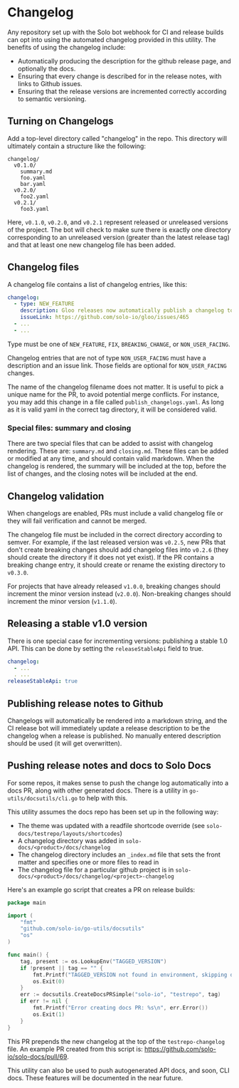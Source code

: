 # Changelog

Any repository set up with the Solo bot webhook for CI and release builds can opt into 
using the automated changelog provided in this utility. The benefits of using the changelog include:

- Automatically producing the description for the github release page, and optionally the docs. 
- Ensuring that every change is described for in the release notes, with links to Github issues.  
- Ensuring that the release versions are incremented correctly according to semantic versioning. 

## Turning on Changelogs

Add a top-level directory called "changelog" in the repo. This directory will ultimately contain a structure like
the following: 

```
changelog/
  v0.1.0/
    summary.md
    foo.yaml
    bar.yaml
  v0.2.0/
    foo2.yaml
  v0.2.1/
    foo3.yaml

```

Here, `v0.1.0`, `v0.2.0`, and `v0.2.1` represent released or unreleased versions of the project. The bot will 
check to make sure there is exactly one directory corresponding to an unreleased version 
(greater than the latest release tag) and that at least one new changelog file has been added.

## Changelog files

A changelog file contains a list of changelog entries, like this:

```yaml
changelog:
  - type: NEW_FEATURE
    description: Gloo releases now automatically publish a changelog to the docs.
    issueLink: https://github.com/solo-io/gloo/issues/465
  - ...
  - ...
```
 
Type must be one of `NEW_FEATURE`, `FIX`, `BREAKING_CHANGE`, or `NON_USER_FACING`. 

Changelog entries that are not of type `NON_USER_FACING` must have a description and an issue link. 
Those fields are optional for `NON_USER_FACING` changes. 

The name of the changelog filename does not matter. It is useful to pick a unique name for the PR, 
to avoid potential merge conflicts. For instance, you may add this change in a file called 
`publish_changelogs.yaml`. As long as it is valid yaml in the correct tag directory, it will be 
considered valid. 

### Special files: summary and closing

There are two special files that can be added to assist with changelog rendering. These are:
`summary.md` and `closing.md`. These files can be added or modified at any time, and should
contain valid markdown. When the changelog is rendered, the summary will be included at the 
top, before the list of changes, and the closing notes will be included at the end. 

## Changelog validation

When changelogs are enabled, PRs must include a valid changelog file or they will fail verification 
and cannot be merged. 

The changelog file must be included in the correct directory according to semver. For example, if the 
last released version was `v0.2.5`, new PRs that don't create breaking changes should add changelog 
files into `v0.2.6` (they should create the directory if it does not yet exist). If the PR contains 
a breaking change entry, it should create or rename the existing directory to `v0.3.0`. 

For projects that have already released `v1.0.0`, breaking changes should increment the minor version 
instead (`v2.0.0`). Non-breaking changes should increment the minor version (`v1.1.0`).

## Releasing a stable v1.0 version

There is one special case for incrementing versions: publishing a stable 1.0 API. This can be done 
by setting the `releaseStableApi` field to true. 

```yaml
changelog: 
  - ...
  . ...
releaseStableApi: true 
``` 

## Publishing release notes to Github

Changelogs will automatically be rendered into a markdown string, and the CI release bot will 
immediately update a release description to be the changelog when a release is published. 
No manually entered description should be used (it will get overwritten). 

## Pushing release notes and docs to Solo Docs

For some repos, it makes sense to push the change log automatically into a docs PR, along 
with other generated docs. There is a utility in `go-utils/docsutils/cli.go` to help with this. 

This utility assumes the docs repo has been set up in the following way:
* The theme was updated with a readfile shortcode override (see `solo-docs/testrepo/layouts/shortcodes`)
* A changelog directory was added in `solo-docs/<product>/docs/changelog`
* The changelog directory includes an `_index.md` file that sets the front matter and specifies one or more files to read in
* The changelog file for a particular github project is in `solo-docs/<product>/docs/changelog/<project>-changelog`

Here's an example go script that creates a PR on release builds:
```go
package main

import (
	"fmt"
	"github.com/solo-io/go-utils/docsutils"
	"os"
)

func main() {
	tag, present := os.LookupEnv("TAGGED_VERSION")
	if !present || tag == "" {
		fmt.Printf("TAGGED_VERSION not found in environment, skipping docs PR.")
		os.Exit(0)
	}
	err := docsutils.CreateDocsPRSimple("solo-io", "testrepo", tag)
	if err != nil {
		fmt.Printf("Error creating docs PR: %s\n", err.Error())
		os.Exit(1)
	}
}
```

This PR prepends the new changelog at the top of the `testrepo-changelog` file. An example PR 
created from this script is: https://github.com/solo-io/solo-docs/pull/69. 

This utility can also be used to push autogenerated API docs, and soon, CLI docs. These features
will be documented in the near future. 